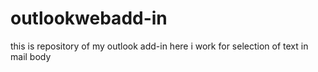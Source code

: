# outlookwebadd-in
this is repository of my outlook add-in here i work for selection of text in mail body 
